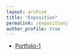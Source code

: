 ```yaml
---
layout: archive
title: "Exposition"
permalink: /exposition/
author_profile: true
---
```


* [Portfolio-1](/exposition/portfolio-1.md/)
